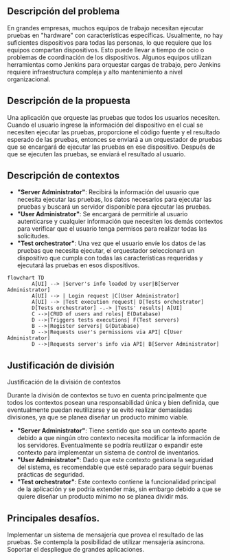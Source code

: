 ## Descripción del problema

En grandes empresas, muchos equipos de trabajo necesitan ejecutar pruebas en "hardware" con características específicas. Usualmente, no hay suficientes dispositivos para todas las personas, lo que requiere que los equipos compartan dispositivos. Esto puede llevar a tiempo de ocio o problemas de coordinación de los dispositivos. Algunos equipos utilizan herramientas como Jenkins para orquestar cargas de trabajo, pero Jenkins requiere infraestructura compleja y alto mantenimiento a nivel organizacional.

## Descripción de la propuesta

Una aplicación que orqueste las pruebas que todos los usuarios necesiten. Cuando el usuario ingrese la información del dispositivo en el cual se necesiten ejecutar las pruebas, proporcione el código fuente y el resultado esperado de las pruebas, entonces se enviará a un orquestador de pruebas que se encargará de ejecutar las pruebas en ese dispositivo. Después de que se ejecuten las pruebas, se enviará el resultado al usuario.

## Descripción de contextos

* **"Server Administrator"**: Recibirá la información del usuario que necesita ejecutar las pruebas, los datos necesarios para ejecutar las pruebas y buscará un servidor disponible para ejecutar las pruebas.
* **"User Administrator"**: Se encargará de permitirle al usuario autenticarse y cualquier información que necesiten los demás contextos para verificar que el usuario tenga permisos para realizar todas las solicitudes.
* **"Test orchestrator"**: Una vez que el usuario envíe los datos de las pruebas que necesita ejecutar, el orquestador seleccionará un dispositivo que cumpla con todas las características requeridas y ejecutará las pruebas en esos dispositivos.

```mermaid
flowchart TD
        A[UI] --> |Server's info loaded by user|B[Server Administrator]
        A[UI] --> | Login request |C[User Administrator]
        A[UI] --> |Test execution request| D[Tests orchestrator]
        D[Tests orchestrator] -.-> |Tests' results| A[UI] 
        C -->|CRUD of users and roles| E(Database)
        D -->|Triggers tests executions| F(Test servers)
        B -->|Register servers| G(Database)
        D -->|Requests user's permissions via API| C[User Administrator]
        D -->|Requests server's info via API| B[Server Administrator]
```

## Justificación de división

Justificación de la división de contextos

Durante la división de contextos se tuvo en cuenta principalmente que todos los contextos posean una responsabilidad única y bien definida, que eventualmente puedan reutilizarse y se evitó realizar demasiadas divisiones, ya que se planea diseñar un producto mínimo viable.

* **"Server Administrator"**: Tiene sentido que sea un contexto aparte debido a que ningún otro contexto necesita modificar la información de los servidores. Eventualmente se podría reutilizar o expandir este contexto para implementar un sistema de control de inventarios.
* **"User Administrator"**: Dado que este contexto gestiona la seguridad del sistema, es recomendable que esté separado para seguir buenas prácticas de seguridad.
* **"Test orchestrator"**: Este contexto contiene la funcionalidad principal de la aplicación y se podría extender más, sin embargo debido a que se quiere diseñar un producto mínimo no se planea dividir más.


## Principales desafíos.

Implementar un sistema de mensajería que provea el resultado de las pruebas. Se contempla la posibilidad de utilizar mensajería asíncrona.
Soportar el despliegue de grandes aplicaciones.



